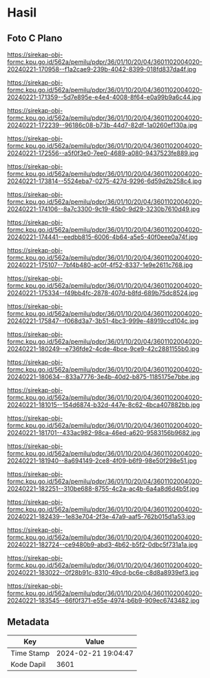 # Hasil

## Foto C Plano

https://sirekap-obj-formc.kpu.go.id/562a/pemilu/pdpr/36/01/10/20/04/3601102004020-20240221-170958--f1a2cae9-239b-4042-8399-018fd837da4f.jpg

https://sirekap-obj-formc.kpu.go.id/562a/pemilu/pdpr/36/01/10/20/04/3601102004020-20240221-171359--5d7e895e-e4e4-4008-8f64-e0a99b9a6c44.jpg

https://sirekap-obj-formc.kpu.go.id/562a/pemilu/pdpr/36/01/10/20/04/3601102004020-20240221-172239--96186c08-b73b-44d7-82df-1a0260ef130a.jpg

https://sirekap-obj-formc.kpu.go.id/562a/pemilu/pdpr/36/01/10/20/04/3601102004020-20240221-172556--a5f0f3e0-7ee0-4689-a080-9437523fe889.jpg

https://sirekap-obj-formc.kpu.go.id/562a/pemilu/pdpr/36/01/10/20/04/3601102004020-20240221-173814--5524eba7-0275-427d-9296-6d59d2b258c4.jpg

https://sirekap-obj-formc.kpu.go.id/562a/pemilu/pdpr/36/01/10/20/04/3601102004020-20240221-174106--8a7c3300-9c19-45b0-9d29-3230b7610d49.jpg

https://sirekap-obj-formc.kpu.go.id/562a/pemilu/pdpr/36/01/10/20/04/3601102004020-20240221-174441--eedbb815-6006-4b64-a5e5-40f0eee0a74f.jpg

https://sirekap-obj-formc.kpu.go.id/562a/pemilu/pdpr/36/01/10/20/04/3601102004020-20240221-175107--7bf4b480-ac0f-4f52-8337-1e9e2611c768.jpg

https://sirekap-obj-formc.kpu.go.id/562a/pemilu/pdpr/36/01/10/20/04/3601102004020-20240221-175334--f49bb4fc-2878-407d-b8fd-689b75dc8524.jpg

https://sirekap-obj-formc.kpu.go.id/562a/pemilu/pdpr/36/01/10/20/04/3601102004020-20240221-175847--f068d3a7-3b51-4bc3-999e-48919ccd104c.jpg

https://sirekap-obj-formc.kpu.go.id/562a/pemilu/pdpr/36/01/10/20/04/3601102004020-20240221-180249--e736fde2-4cde-4bce-9ce9-42c2881155b0.jpg

https://sirekap-obj-formc.kpu.go.id/562a/pemilu/pdpr/36/01/10/20/04/3601102004020-20240221-180634--833a7776-3e4b-40d2-b875-1185175e7bbe.jpg

https://sirekap-obj-formc.kpu.go.id/562a/pemilu/pdpr/36/01/10/20/04/3601102004020-20240221-181015--154d6874-b32d-447e-8c62-4bca407882bb.jpg

https://sirekap-obj-formc.kpu.go.id/562a/pemilu/pdpr/36/01/10/20/04/3601102004020-20240221-181701--433ac982-98ca-46ed-a620-9583156b9682.jpg

https://sirekap-obj-formc.kpu.go.id/562a/pemilu/pdpr/36/01/10/20/04/3601102004020-20240221-181940--8a694149-2ce8-4f09-b6f9-98e50f298e51.jpg

https://sirekap-obj-formc.kpu.go.id/562a/pemilu/pdpr/36/01/10/20/04/3601102004020-20240221-182251--310be688-8755-4c2a-ac4b-6a4a8d6d4b5f.jpg

https://sirekap-obj-formc.kpu.go.id/562a/pemilu/pdpr/36/01/10/20/04/3601102004020-20240221-182439--1e83e704-2f3e-47a9-aaf5-762b015d1a53.jpg

https://sirekap-obj-formc.kpu.go.id/562a/pemilu/pdpr/36/01/10/20/04/3601102004020-20240221-182724--ce9480b9-abd3-4b62-b5f2-0dbc5f731a1a.jpg

https://sirekap-obj-formc.kpu.go.id/562a/pemilu/pdpr/36/01/10/20/04/3601102004020-20240221-183022--0f28b91c-8310-49cd-bc6e-c8d8a8939ef3.jpg

https://sirekap-obj-formc.kpu.go.id/562a/pemilu/pdpr/36/01/10/20/04/3601102004020-20240221-183545--66f0f371-e55e-4974-b6b9-909ec6743482.jpg


## Metadata

| Key        | Value               |
| ---------- | ------------------- |
| Time Stamp | 2024-02-21 19:04:47 |
| Kode Dapil | 3601                |



